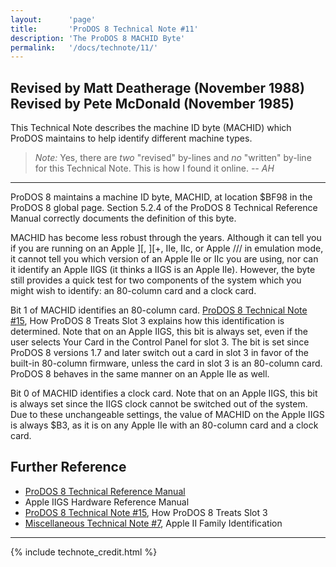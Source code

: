 ```yaml
---
layout:      'page'
title:       'ProDOS 8 Technical Note #11'
description: 'The ProDOS 8 MACHID Byte'
permalink:   '/docs/technote/11/'
---
```




<h2>Revised by Matt Deatherage (November 1988)
<br>Revised by Pete McDonald (November 1985)</h2>

<p>This Technical Note describes the machine ID byte (MACHID) which ProDOS 
maintains to help identify different machine types.</p>

<blockquote><em>Note:</em> Yes, there are <em>two</em> "revised" by-lines and 
<em>no</em> "written" by-line for this Technical Note.  This is how I found it 
online.  <em>-- AH</em></blockquote>

<hr>

<p>ProDOS 8 maintains a machine ID byte, MACHID, at location $BF98 in the
ProDOS 8 global page.  Section 5.2.4 of the ProDOS 8 Technical Reference
Manual correctly documents the definition of this byte.</p>

<p>MACHID has become less robust through the years.  Although it can tell
you if you are running on an Apple ][, ][+, IIe, IIc, or Apple /// in
emulation mode, it cannot tell you which version of an Apple IIe or IIc
you are using, nor can it identify an Apple IIGS (it thinks a IIGS is an
Apple IIe).  However, the byte still provides a quick test for two
components of the system which you might wish to identify:  an 80-column
card and a clock card.</p>

<p>Bit 1 of MACHID identifies an 80-column card.  <a
href="/docs/technote/15/">ProDOS 8 Technical Note #15</a>, How ProDOS 8
Treats Slot 3 explains how this identification is determined.  Note that
on an Apple IIGS, this bit is always set, even if the user selects Your
Card in the Control Panel for slot 3.  The bit is set since ProDOS 8
versions 1.7 and later switch out a card in slot 3 in favor of the
built-in 80-column firmware, unless the card in slot 3 is an 80-column
card.  ProDOS 8 behaves in the same manner on an Apple IIe as well.</p>

<p>Bit 0 of MACHID identifies a clock card.  Note that on an Apple IIGS,
this bit is always set since the IIGS clock cannot be switched out of the
system.  Due to these unchangeable settings, the value of MACHID on the
Apple IIGS is always $B3, as it is on any Apple IIe with an 80-column card
and a clock card.</p>


<h2>Further Reference</h2>

<ul>
<li><a href="/docs/techref/">ProDOS 8 Technical Reference Manual</a></li>
<li>Apple IIGS Hardware Reference Manual</li>
<li><a href="/docs/technote/15/">ProDOS 8 Technical Note #15</a>, How ProDOS 
8 Treats Slot 3</li>
<li><a href="/docs/technote/misc/07/">Miscellaneous Technical Note #7</a>, Apple II Family Identification</li>
</ul>

<hr>




{% include technote_credit.html %}

